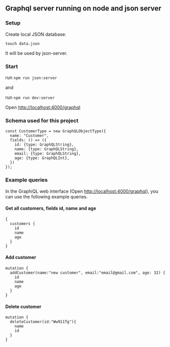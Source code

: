 ## Graphql server running on node and json server

### Setup
Create local JSON database:

`touch data.json`

It will be used by json-server.

### Start
run `npm run json:server`

and

run `npm run dev:server`

Open [http://localhost:4000/graphql](http://localhost:4000/graphql)

### Schema used for this project
```
const CustomerType = new GraphQLObjectType({
  name: "Customer",
  fields: () => ({
    id: {type: GraphQLString},
    name: {type: GraphQLString},
    email: {type: GraphQLString},
    age: {type: GraphQLInt},
  })
});
```

### Example queries
In the GraphiQL web interface (Open [http://localhost:4000/graphql](http://localhost:4000/graphql)), you can use the following example queries.

#### Get all customers, fields id, name and age

```
{
  customers {
    id
    name
    age
  }
}
```

#### Add customer
```
mutation {
  addCustomer(name:"new customer", email:"email@gmail.com", age: 32) {
    id
    name
    age
  }
}
```

#### Delete customer
```
mutation {
  deleteCustomer(id:"Ww911Tg"){
    name
    id
  }
}
```
